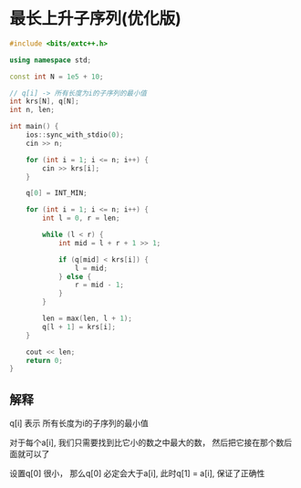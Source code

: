 # 最长上升子序列(优化版)

```c++
#include <bits/extc++.h>

using namespace std;

const int N = 1e5 + 10;

// q[i] -> 所有长度为i的子序列的最小值
int krs[N], q[N];
int n, len; 

int main() {
    ios::sync_with_stdio(0);
    cin >> n;

    for (int i = 1; i <= n; i++) {
        cin >> krs[i];
    }

    q[0] = INT_MIN;

    for (int i = 1; i <= n; i++) {
        int l = 0, r = len;

        while (l < r) {
            int mid = l + r + 1 >> 1;

            if (q[mid] < krs[i]) {
                l = mid;
            } else {
                r = mid - 1;
            }
        }

        len = max(len, l + 1);
        q[l + 1] = krs[i];
    }

    cout << len;
    return 0;
}

```

## 解释

q[i] 表示 所有长度为i的子序列的最小值

对于每个a[i], 我们只需要找到比它小的数之中最大的数， 然后把它接在那个数后面就可以了

设置q[0] 很小， 那么q[0] 必定会大于a[i], 此时q[1] = a[i], 保证了正确性

